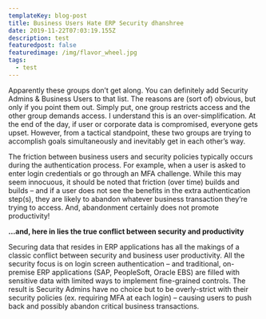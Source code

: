 ```yaml
---
templateKey: blog-post
title: Business Users Hate ERP Security dhanshree
date: 2019-11-22T07:03:19.155Z
description: test
featuredpost: false
featuredimage: /img/flavor_wheel.jpg
tags:
  - test
---
```

Apparently these groups don’t get along. You can definitely add Security Admins & Business Users to that list. The reasons are (sort of) obvious, but only if you point them out. Simply put, one group restricts access and the other group demands access. I understand this is an over-simplification. At the end of the day, if user or corporate data is compromised, everyone gets upset. However, from a tactical standpoint, these two groups are trying to accomplish goals simultaneously and inevitably get in each other’s way.



The friction between business users and security policies typically occurs during the authentication process. For example, when a user is asked to enter login credentials or go through an MFA challenge. While this may seem innocuous, it should be noted that friction (over time) builds and builds – and if a user does not see the benefits in the extra authentication step(s), they are likely to abandon whatever business transaction they’re trying to access. And, abandonment certainly does not promote productivity!

**…and, here in lies the true conflict between security and productivity**

Securing data that resides in ERP applications has all the makings of a classic conflict between security and business user productivity. All the security focus is on login screen authentication – and traditional, on-premise ERP applications (SAP, PeopleSoft, Oracle EBS) are filled with sensitive data with limited ways to implement fine-grained controls. The result is Security Admins have no choice but to be overly-strict with their security policies (ex. requiring MFA at each login) – causing users to push back and possibly abandon critical business transactions.
